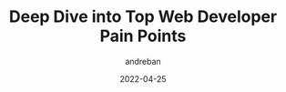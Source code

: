 ---
author: andreban
date: 2022-04-25
permalink: false
publisher: chromiumdev
tags:
  - development
  - meta
target_url: https://web.dev/deep-dive-into-developer-pain-points/
title: Deep Dive into Top Web Developer Pain Points
---